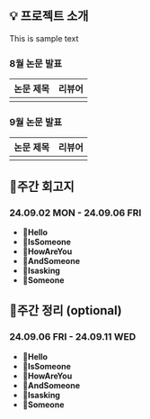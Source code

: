 ## 💡 프로젝트 소개

This is sample text

### 8월 논문 발표

| 논문 제목 | 리뷰어 |
| ----- | --- |
|       |     |

### 9월 논문 발표

| 논문 제목 | 리뷰어 |
| ----- | --- |
|       |     |

## 👋주간 회고지

### 24.09.02 MON - 24.09.06 FRI

- **📍Hello**
- **📍IsSomeone**
- **📍HowAreYou**
- **📍AndSomeone**
- **📍Isasking**
- **📍Someone**

## 📝주간 정리 (optional)

### 24.09.06 FRI - 24.09.11 WED

- **📍Hello**
- **📍IsSomeone**
- **📍HowAreYou**
- **📍AndSomeone**
- **📍Isasking**
- **📍Someone**
